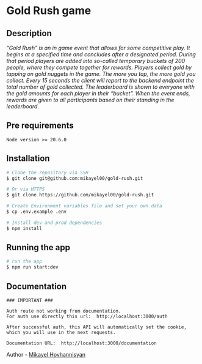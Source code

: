 # Gold Rush game

## Description
*“Gold Rush” is an in game event that allows for some competitive play. It begins at a specified time and concludes after a designated period. During that period players are added into so-called temporary buckets of 200 people, where they compete together for rewards. Players collect gold by tapping on gold nuggets in the game. The more you tap, the more gold you collect. Every 15 seconds the client will report to the backend endpoint the total number of gold collected. The leaderboard is shown to everyone with the gold amounts for each player in their “bucket”. When the event ends, rewards are given to all participants based on their standing in the leaderboard.*


## Pre requirements
```
Node version >= 20.6.0
```

## Installation

```bash
# Clone the repository via SSH
$ git clone git@github.com:mikayel00/gold-rush.git

# Or via HTTPS
$ git clone https://github.com/mikayel00/gold-rush.git

# Create Environment variables file and set your own data
$ cp .env.example .env

# Install dev and prod dependencies
$ npm install
```

## Running the app

```bash
# run the app
$ npm run start:dev
```

## Documentation
```
### IMPORTANT ###

Auth route not working from documentation. 
For auth use directly this url:  http://localhost:3000/auth

After successful auth, this API will automatically set the cookie,
which you will use in the next requests.

Documentation URL:  http://localhost:3000/documentation
```

Author - [Mikayel Hovhannisyan](https://github.com/mikayel00)

